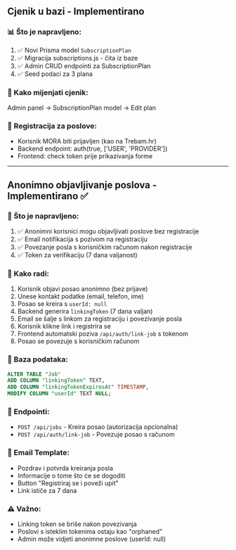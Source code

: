 ## Cjenik u bazi - Implementirano

### 📊 Što je napravljeno:
1. ✅ Novi Prisma model `SubscriptionPlan`
2. ✅ Migracija subscriptions.js - čita iz baze
3. ✅ Admin CRUD endpointi za SubscriptionPlan
4. ✅ Seed podaci za 3 plana

### 🎯 Kako mijenjati cjenik:
Admin panel → SubscriptionPlan model → Edit plan

### 📝 Registracija za poslove:
- Korisnik MORA biti prijavljen (kao na Trebam.hr)
- Backend endpoint: auth(true, ['USER', 'PROVIDER'])
- Frontend: check token prije prikazivanja forme

---

## Anonimno objavljivanje poslova - Implementirano ✅

### 📧 Što je napravljeno:
1. ✅ Anonimni korisnici mogu objavljivati poslove bez registracije
2. ✅ Email notifikacija s pozivom na registraciju
3. ✅ Povezanje posla s korisničkim računom nakon registracije
4. ✅ Token za verifikaciju (7 dana valjanost)

### 🔄 Kako radi:
1. Korisnik objavi posao anonimno (bez prijave)
2. Unese kontakt podatke (email, telefon, ime)
3. Posao se kreira s `userId: null`
4. Backend generira `linkingToken` (7 dana valjan)
5. Email se šalje s linkom za registraciju i povezivanje posla
6. Korisnik klikne link i registrira se
7. Frontend automatski poziva `/api/auth/link-job` s tokenom
8. Posao se povezuje s korisničkim računom

### 📝 Baza podataka:
```sql
ALTER TABLE "Job" 
ADD COLUMN "linkingToken" TEXT,
ADD COLUMN "linkingTokenExpiresAt" TIMESTAMP,
MODIFY COLUMN "userId" TEXT NULL;
```

### 🔗 Endpointi:
- `POST /api/jobs` - Kreira posao (autorizacija opcionalna)
- `POST /api/auth/link-job` - Povezuje posao s računom

### 📧 Email Template:
- Pozdrav i potvrda kreiranja posla
- Informacije o tome što će se dogoditi
- Button "Registriraj se i poveži upit"
- Link ističe za 7 dana

### ⚠️ Važno:
- Linking token se briše nakon povezivanja
- Poslovi s isteklim tokenima ostaju kao "orphaned"
- Admin može vidjeti anonimne poslove (userId: null)
